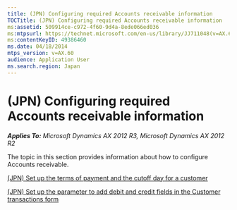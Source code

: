 ```yaml
---
title: (JPN) Configuring required Accounts receivable information
TOCTitle: (JPN) Configuring required Accounts receivable information
ms:assetid: 509914ce-c972-4f60-9d4a-8ede066ed036
ms:mtpsurl: https://technet.microsoft.com/en-us/library/JJ711048(v=AX.60)
ms:contentKeyID: 49386460
ms.date: 04/18/2014
mtps_version: v=AX.60
audience: Application User
ms.search.region: Japan
---
```


# (JPN) Configuring required Accounts receivable information 


_**Applies To:** Microsoft Dynamics AX 2012 R3, Microsoft Dynamics AX 2012 R2_

The topic in this section provides information about how to configure Accounts receivable.

[(JPN) Set up the terms of payment and the cutoff day for a customer](jpn-set-up-the-terms-of-payment-and-the-cutoff-day-for-a-customer.md)

[(JPN) Set up the parameter to add debit and credit fields in the Customer transactions form](jpn-set-up-the-parameter-to-add-debit-and-credit-fields-in-the-customer-transactions-form.md)

  


